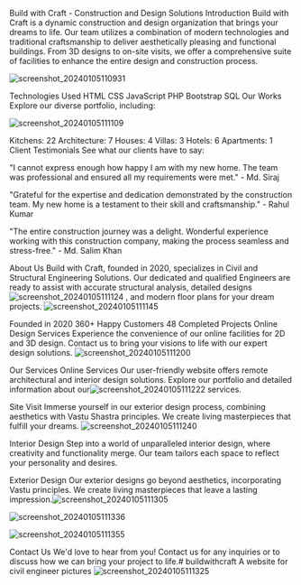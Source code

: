 Build with Craft - Construction and Design Solutions
Introduction
Build with Craft is a dynamic construction and design organization that brings your dreams to life. Our team utilizes a combination of modern technologies and traditional craftsmanship to deliver aesthetically pleasing and functional buildings. From 3D designs to on-site visits, we offer a comprehensive suite of facilities to enhance the entire design and construction process.



![screenshot_20240105110931](https://github.com/syedshariqkamran/buildwithcraft/assets/89725524/80c388d5-78c0-49ff-b5a5-6ba69834202c)


Technologies Used
HTML
CSS
JavaScript
PHP
Bootstrap
SQL
Our Works
Explore our diverse portfolio, including:

![screenshot_20240105111109](https://github.com/syedshariqkamran/buildwithcraft/assets/89725524/92de0586-0a5d-4fdf-91e2-2bd2225efd15)


Kitchens: 22
Architecture: 7
Houses: 4
Villas: 3
Hotels: 6
Apartments: 1
Client Testimonials
See what our clients have to say:

"I cannot express enough how happy I am with my new home. The team was professional and ensured all my requirements were met." - Md. Siraj

"Grateful for the expertise and dedication demonstrated by the construction team. My new home is a testament to their skill and craftsmanship." - Rahul Kumar

"The entire construction journey was a delight. Wonderful experience working with this construction company, making the process seamless and stress-free." - Md. Salim Khan

About Us
Build with Craft, founded in 2020, specializes in Civil and Structural Engineering Solutions. Our dedicated and qualified Engineers are ready to assist with accurate structural analysis, detailed designs![screenshot_20240105111124](https://github.com/syedshariqkamran/buildwithcraft/assets/89725524/6c2dbc95-2e90-4a32-94ff-8169c368474e)
, and modern floor plans for your dream projects.
![screenshot_20240105111145](https://github.com/syedshariqkamran/buildwithcraft/assets/89725524/54aa386a-0b05-43a7-b5d6-906b48d03beb)

Founded in 2020
360+ Happy Customers
48 Completed Projects
Online Design Services
Experience the convenience of our online facilities for 2D and 3D design. Contact us to bring your visions to life with our expert design solutions.
![screenshot_20240105111200](https://github.com/syedshariqkamran/buildwithcraft/assets/89725524/0ae8e42d-173e-4d98-9994-6f359d64c1bd)

Our Services
Online Services
Our user-friendly website offers remote architectural and interior design solutions. Explore our portfolio and detailed information about our![screenshot_20240105111222](https://github.com/syedshariqkamran/buildwithcraft/assets/89725524/43b22a8a-39c6-4370-8ab4-ca02d91998c9)
 services.

Site Visit
Immerse yourself in our exterior design process, combining aesthetics with Vastu Shastra principles. We create living masterpieces that fulfill your dreams.
![screenshot_20240105111240](https://github.com/syedshariqkamran/buildwithcraft/assets/89725524/a6281237-5e2b-44e7-ac58-1a639c98be5c)

Interior Design
Step into a world of unparalleled interior design, where creativity and functionality merge. Our team tailors each space to reflect your personality and desires.

Exterior Design
Our exterior designs go beyond aesthetics, incorporating Vastu principles. We create living masterpieces that leave a lasting impression.![screenshot_20240105111305](https://github.com/syedshariqkamran/buildwithcraft/assets/89725524/fc7a4ddb-2a0e-4eb8-b311-3d2c7c9b7f3b)

![screenshot_20240105111336](https://github.com/syedshariqkamran/buildwithcraft/assets/89725524/6e6465f3-531e-4882-84bc-5a93ad841ae5)

![screenshot_20240105111355](https://github.com/syedshariqkamran/buildwithcraft/assets/89725524/c6a905e9-c1bf-4ab9-be0c-2247a68061a1)

Contact Us
We'd love to hear from you! Contact us for any inquiries or to discuss how we can bring your project to life.# buildwithcraft
A website for civil engineer  pictures
![screenshot_20240105111325](https://github.com/syedshariqkamran/buildwithcraft/assets/89725524/101b7e67-cdf6-43a5-8149-205fa51350f1)


